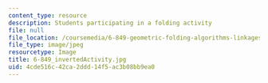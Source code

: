 ```yaml
---
content_type: resource
description: Students participating in a folding activity
file: null
file_location: /coursemedia/6-849-geometric-folding-algorithms-linkages-origami-polyhedra-fall-2012/4cde516c42ca2ddd14f5ac3b08bb9ea0_6-849_invertedActivity.JPG
file_type: image/jpeg
resourcetype: Image
title: 6-849_invertedActivity.jpg
uid: 4cde516c-42ca-2ddd-14f5-ac3b08bb9ea0
---
```

